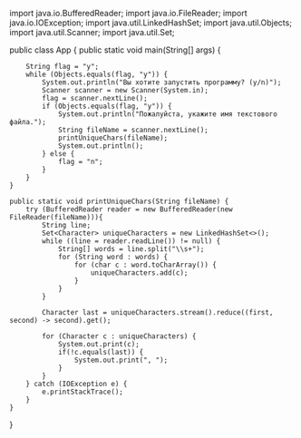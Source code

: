 import java.io.BufferedReader;
import java.io.FileReader;
import java.io.IOException;
import java.util.LinkedHashSet;
import java.util.Objects;
import java.util.Scanner;
import java.util.Set;

public class App {
    public static void main(String[] args) {

        String flag = "y";
        while (Objects.equals(flag, "y")) {
            System.out.println("Вы хотите запустить программу? (y/n)");
            Scanner scanner = new Scanner(System.in);
            flag = scanner.nextLine();
            if (Objects.equals(flag, "y")) {
                System.out.println("Пожалуйста, укажите имя текстового файла.");
                String fileName = scanner.nextLine();
                printUniqueChars(fileName);
                System.out.println();
            } else {
                flag = "n";
            }
        }
    }

    public static void printUniqueChars(String fileName) {
        try (BufferedReader reader = new BufferedReader(new FileReader(fileName))){
            String line;
            Set<Character> uniqueCharacters = new LinkedHashSet<>();
            while ((line = reader.readLine()) != null) {
                String[] words = line.split("\\s+");
                for (String word : words) {
                    for (char c : word.toCharArray()) {
                        uniqueCharacters.add(c);
                    }
                }
            }
            
            Character last = uniqueCharacters.stream().reduce((first, second) -> second).get();

            for (Character c : uniqueCharacters) {
                System.out.print(c);
                if(!c.equals(last)) {
                    System.out.print(", ");
                }
            }
        } catch (IOException e) {
            e.printStackTrace();
        }
    }
}



